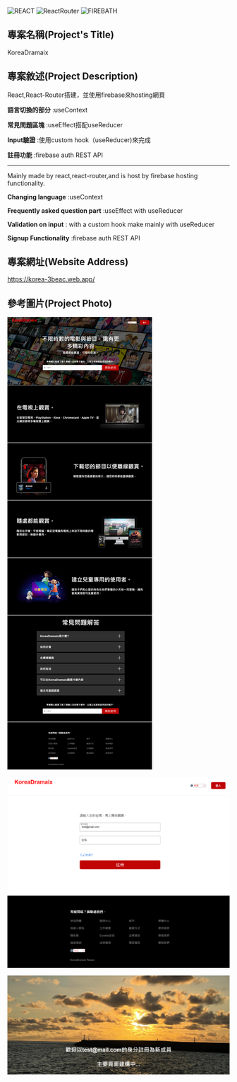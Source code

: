 ![REACT](https://img.shields.io/badge/-React-blue)
![ReactRouter](https://img.shields.io/badge/-ReactRouter-ff69b4)
![FIREBATH](https://img.shields.io/badge/-FirebaseAuthRESTAPI-RED)


## 專案名稱(Project's Title)

KoreaDramaix

## 專案敘述(Project Description)


React,React-Router搭建，並使用firebase來hosting網頁<br>

**語言切換的部分** :useContext<br>

**常見問題區塊** :useEffect搭配useReducer<br>

**Input驗證** :使用custom hook（useReducer)來完成<br>

**註冊功能** :firebase auth REST API

---

Mainly made by react,react-router,and is host by firebase hosting functionality.<br>

**Changing language** :useContext<br>

**Frequently asked question part** :useEffect with useReducer<br>

**Validation on input** : with a custom hook make mainly with useReducer<br>

**Signup Functionality** :firebase auth REST API


## 專案網址(Website Address)

https://korea-3beac.web.app/


## 參考圖片(Project Photo)

![PROJECT PHOTO](https://github.com/Razieldu/KoreaDramaix/raw/main/projectPhoto/korea-3beac.web.app1.png)

![PROJECT PHOTO](https://github.com/Razieldu/KoreaDramaix/raw/main/projectPhoto/korea-3beac.web.app2.png)

![PROJECT PHOTO](https://github.com/Razieldu/KoreaDramaix/raw/main/projectPhoto/korea-3beac.web.app3.png)


<!-- ## 參考視頻(Project Video)

待補 -->